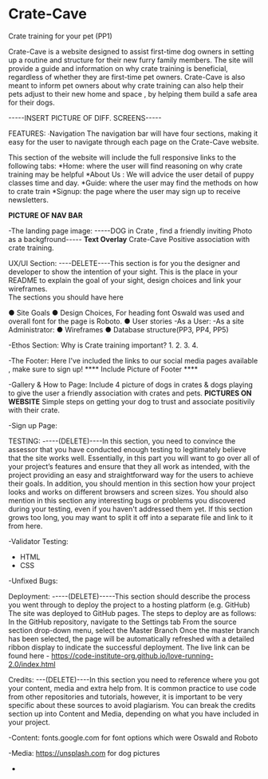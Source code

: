 # Crate-Cave
Crate training for your pet (PP1)

Crate-Cave is a website designed to assist first-time dog owners in setting up a routine and structure for their new furry family members. The site will provide a guide and information on why crate training is beneficial, regardless of whether they are first-time pet owners. Crate-Cave is also meant to inform pet owners about why crate training can also help their pets adjust to their new home and space , by helping them build a safe area for their dogs.

-----INSERT PICTURE OF DIFF. SCREENS-----

FEATURES:
∙Navigation
The navigation bar will have four sections, making it easy for the user to navigate through each page on the Crate-Cave website.

This section of the website will include the full responsive links to the following tabs:
 *Home: where the user will find reasoning on why crate training may be helpful
 *About Us : We will advice the user detail of puppy classes time and day.
 *Guide: where the user may find the methods on how to crate train
 *Signup: the page where the user may sign up to receive newsletters.

 ****PICTURE OF NAV BAR****

-The landing page image:
-----DOG in Crate , find a friendly inviting Photo as a backgfround-----
****Text Overlay****
Crate-Cave 
Positive association with crate training.

UX/UI Section:
----DELETE----This section is for you the designer and developer to show 
the intention of your sight. This is the place in your README 
to explain the goal of your sight, design choices and link 
your wireframes.  
The sections you should have here 

● Site Goals
● Design Choices, For heading font Oswald was used and overall font for the page is Roboto.
● User stories
-As a User:
-As a site Administrator:
● Wireframes
● Database structure(PP3, PP4, PP5)


-Ethos Section:
Why is Crate training important?
1.
2.
3.
4.

-The Footer:
Here I've included the links to our social media pages available , make sure to sign up! 
**** Include Picture of Footer ****

-Gallery & How to Page:
 Include 4 picture of dogs in crates & dogs playing to give the user a friendly association with crates and pets. 
 ****PICTURES ON WEBSITE****
 Simple steps on getting your dog to trust and associate positivily with their crate.
 
 

-Sign up Page:

TESTING:
-----(DELETE)----In this section, you need to convince the assessor that you have conducted enough testing to legitimately believe that the site works well. Essentially, in this part you will want to go over all of your project’s features and ensure that they all work as intended, with the project providing an easy and straightforward way for the users to achieve their goals.
In addition, you should mention in this section how your project looks and works on different browsers and screen sizes.
You should also mention in this section any interesting bugs or problems you discovered during your testing, even if you haven't addressed them yet.
If this section grows too long, you may want to split it off into a separate file and link to it from here.

-Validator Testing:
 * HTML
 * CSS

-Unfixed Bugs:

Deployment:
-----(DELETE)-----This section should describe the process you went through to deploy the project to a hosting platform (e.g. GitHub)
The site was deployed to GitHub pages. The steps to deploy are as follows:
In the GitHub repository, navigate to the Settings tab
From the source section drop-down menu, select the Master Branch
Once the master branch has been selected, the page will be automatically refreshed with a detailed ribbon display to indicate the successful deployment.
The live link can be found here - https://code-institute-org.github.io/love-running-2.0/index.html

Credits:
---(DELETE)----In this section you need to reference where you got your content, media and extra help from. It is common practice to use code from other repositories and tutorials, however, it is important to be very specific about these sources to avoid plagiarism.
You can break the credits section up into Content and Media, depending on what you have included in your project.

-Content:
fonts.google.com for font options which were Oswald and Roboto

-Media:
https://unsplash.com for dog pictures


-
